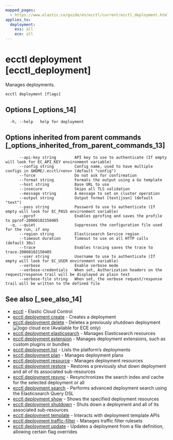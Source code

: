 ```yaml
---
mapped_pages:
  - https://www.elastic.co/guide/en/ecctl/current/ecctl_deployment.html
applies_to:
  deployment:
    ess: all
    ece: all
---
```


# ecctl deployment [ecctl_deployment]

Manages deployments.

```
ecctl deployment [flags]
```


## Options [_options_14]

```
  -h, --help   help for deployment
```


## Options inherited from parent commands [_options_inherited_from_parent_commands_13]

```
      --api-key string        API key to use to authenticate (If empty will look for EC_API_KEY environment variable)
      --config string         Config name, used to have multiple configs in $HOME/.ecctl/<env> (default "config")
      --force                 Do not ask for confirmation
      --format string         Formats the output using a Go template
      --host string           Base URL to use
      --insecure              Skips all TLS validation
      --message string        A message to set on cluster operation
      --output string         Output format [text|json] (default "text")
      --pass string           Password to use to authenticate (If empty will look for EC_PASS environment variable)
      --pprof                 Enables pprofing and saves the profile to pprof-20060102150405
  -q, --quiet                 Suppresses the configuration file used for the run, if any
      --region string         Elasticsearch Service region
      --timeout duration      Timeout to use on all HTTP calls (default 30s)
      --trace                 Enables tracing saves the trace to trace-20060102150405
      --user string           Username to use to authenticate (If empty will look for EC_USER environment variable)
      --verbose               Enable verbose mode
      --verbose-credentials   When set, Authorization headers on the request/response trail will be displayed as plain text
      --verbose-file string   When set, the verbose request/response trail will be written to the defined file
```


## See also [_see_also_14]

* [ecctl](/reference/ecctl.md)	 - Elastic Cloud Control
* [ecctl deployment create](/reference/ecctl_deployment_create.md)	 - Creates a deployment
* [ecctl deployment delete](/reference/ecctl_deployment_delete.md)	 - Deletes a previously shutdown deployment ![logo cloud ece](https://doc-icons.s3.us-east-2.amazonaws.com/logo_cloud_ece.svg "Supported on {{ece}}") (Available for ECE only)
* [ecctl deployment elasticsearch](/reference/ecctl_deployment_elasticsearch.md)	 - Manages Elasticsearch resources
* [ecctl deployment extension](/reference/ecctl_deployment_extension.md)	 - Manages deployment extensions, such as custom plugins or bundles
* [ecctl deployment list](/reference/ecctl_deployment_list.md)	 - Lists the platform’s deployments
* [ecctl deployment plan](/reference/ecctl_deployment_plan.md)	 - Manages deployment plans
* [ecctl deployment resource](/reference/ecctl_deployment_resource.md)	 - Manages deployment resources
* [ecctl deployment restore](/reference/ecctl_deployment_restore.md)	 - Restores a previously shut down deployment and all of its associated sub-resources
* [ecctl deployment resync](/reference/ecctl_deployment_resync.md)	 - Resynchronizes the search index and cache for the selected deployment or all
* [ecctl deployment search](/reference/ecctl_deployment_search.md)	 - Performs advanced deployment search using the Elasticsearch Query DSL
* [ecctl deployment show](/reference/ecctl_deployment_show.md)	 - Shows the specified deployment resources
* [ecctl deployment shutdown](/reference/ecctl_deployment_shutdown.md)	 - Shuts down a deployment and all of its associated sub-resources
* [ecctl deployment template](/reference/ecctl_deployment_template.md)	 - Interacts with deployment template APIs
* [ecctl deployment traffic-filter](/reference/ecctl_deployment_traffic-filter.md)	 - Manages traffic filter rulesets
* [ecctl deployment update](/reference/ecctl_deployment_update.md)	 - Updates a deployment from a file definition, allowing certain flag overrides

